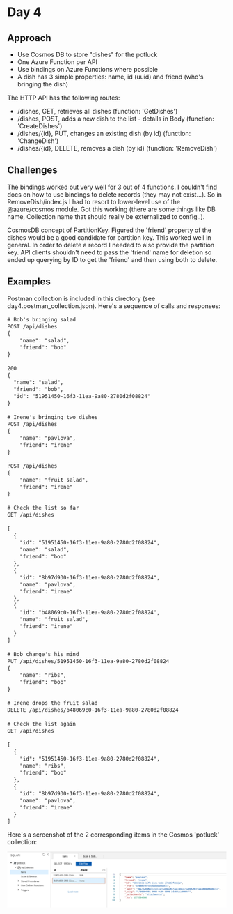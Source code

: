 # Day 4

## Approach
-   Use Cosmos DB to store "dishes" for the potluck
-   One Azure Function per API
-   Use bindings on Azure Functions where possible
-   A dish has 3 simple properties: name, id (uuid) and friend (who's bringing the dish)

The HTTP API has the following routes:
-   /dishes, GET, retrieves all dishes (function: 'GetDishes')
-   /dishes, POST, adds a new dish to the list - details in Body (function: 'CreateDishes')
-   /dishes/{id}, PUT, changes an existing dish (by id) (function: 'ChangeDish')
-   /dishes/{id}, DELETE, removes a dish (by id) (function: 'RemoveDish')

## Challenges
The bindings worked out very well for 3 out of 4 functions. I couldn't find docs on how to use bindings to delete records (they may not exist...). So in RemoveDish/index.js I had to resort to lower-level use of the @azure/cosmos module. Got this working (there are some things like DB name, Collection name that should really be externalized to config..).

CosmosDB concept of PartitionKey. Figured the 'friend' property of the dishes would be a good candidate for partition key. This worked well in general. In order to delete a record I needed to also provide the partition key. API clients shouldn't need to pass the 'friend' name for deletion so ended up querying by ID to get the 'friend' and then using both to delete.

## Examples
Postman collection is included in this directory (see day4.postman_collection.json). Here's a sequence of calls and responses:

```
# Bob's bringing salad
POST /api/dishes
{
	"name": "salad",
	"friend": "bob"
}

200
{
  "name": "salad",
  "friend": "bob",
  "id": "51951450-16f3-11ea-9a80-2780d2f08824"
}

# Irene's bringing two dishes
POST /api/dishes
{
	"name": "pavlova",
	"friend": "irene"
}

POST /api/dishes
{
	"name": "fruit salad",
	"friend": "irene"
}

# Check the list so far
GET /api/dishes

[
  {
    "id": "51951450-16f3-11ea-9a80-2780d2f08824",
    "name": "salad",
    "friend": "bob"
  },
  {
    "id": "8b97d930-16f3-11ea-9a80-2780d2f08824",
    "name": "pavlova",
    "friend": "irene"
  },
  {
    "id": "b48069c0-16f3-11ea-9a80-2780d2f08824",
    "name": "fruit salad",
    "friend": "irene"
  }
]

# Bob change's his mind
PUT /api/dishes/51951450-16f3-11ea-9a80-2780d2f08824
{
	"name": "ribs",
	"friend": "bob"
}

# Irene drops the fruit salad
DELETE /api/dishes/b48069c0-16f3-11ea-9a80-2780d2f08824

# Check the list again
GET /api/dishes

[
  {
    "id": "51951450-16f3-11ea-9a80-2780d2f08824",
    "name": "ribs",
    "friend": "bob"
  },
  {
    "id": "8b97d930-16f3-11ea-9a80-2780d2f08824",
    "name": "pavlova",
    "friend": "irene"
  }
]
```

Here's a screenshot of the 2 corresponding items in the Cosmos 'potluck' collection:

![Cosmos Items](/day04/cosmosItems.png)

